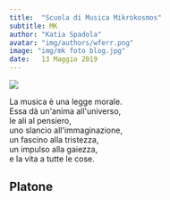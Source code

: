 ```yaml
---
title:  "Scuola di Musica Mikrokosmos"
subtitle: MK
author: "Katia Spadola"
avatar: "img/authors/wferr.png"
image: "img/mk foto blog.jpg"
date:   13 Maggio 2019
---
```

<html>
<body>
<img src= "https://www.bambinonaturale.it/wp-content/uploads/musica-bambini.jpg">
<html>
<body>


La musica è una legge morale. <br>
Essa dà un'anima all'universo, <br>
le ali al pensiero, <br>
uno slancio all'immaginazione, <br>
un fascino alla tristezza, <br>
un impulso alla gaiezza, <br>
e la vita a tutte le cose. <br>

<html>
<body>
<h2> Platone
